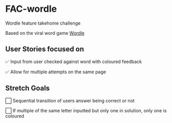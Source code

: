 # FAC-wordle

Wordle feature takehome challenge

Based on the viral word game [Wordle](https://www.powerlanguage.co.uk/wordle/)

## User Stories focused on 
:white_check_mark: Input from user checked against word with coloured feedback

:white_check_mark: Allow for multiple attempts on the same page

## Stretch Goals
:white_large_square: Sequential transition of users answer being correct or not

:white_large_square: If multiple of the same letter inputted but only one in solution, only one is coloured
